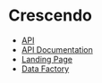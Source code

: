# Crescendo #

- [API](https://crescendo-app.herokuapp.com/)
- [API Documentation](https://crescendo-api-spectacle.now.sh/)
- [Landing Page](https://crescendo-app.now.sh/)
- [Data Factory](https://crescendo-data-factory.now.sh)
